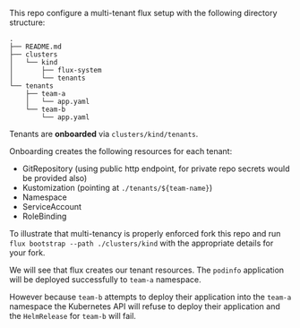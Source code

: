 This repo configure a multi-tenant flux setup with the following directory structure:

```
.
├── README.md
├── clusters
│   └── kind
│       ├── flux-system
│       └── tenants
└── tenants
    ├── team-a
    │   └── app.yaml
    └── team-b
        └── app.yaml
```
Tenants are **onboarded** via `clusters/kind/tenants`.

Onboarding creates the following resources for each tenant:
- GitRepository (using public http endpoint, for private repo secrets would be provided also)
- Kustomization (pointing at `./tenants/${team-name}`)
- Namespace
- ServiceAccount
- RoleBinding

To illustrate that multi-tenancy is properly enforced fork this repo and run `flux bootstrap --path ./clusters/kind` with the appropriate details for your fork.

We will see that flux creates our tenant resources. The `podinfo` application will be deployed successfully to `team-a` namespace.

However because `team-b` attempts to deploy their application into the `team-a` namespace the Kubernetes API will refuse to deploy their application and the `HelmRelease` for `team-b` will fail.
